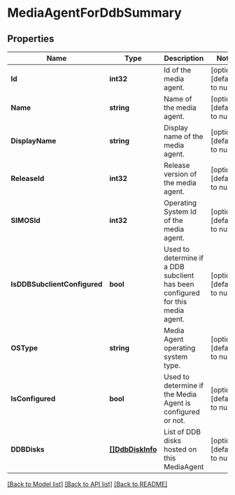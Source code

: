# MediaAgentForDdbSummary

## Properties
Name | Type | Description | Notes
------------ | ------------- | ------------- | -------------
**Id** | **int32** | Id of the media agent. | [optional] [default to null]
**Name** | **string** | Name of the media agent. | [optional] [default to null]
**DisplayName** | **string** | Display name of the media agent. | [optional] [default to null]
**ReleaseId** | **int32** | Release version of the media agent. | [optional] [default to null]
**SIMOSId** | **int32** | Operating System Id of the media agent. | [optional] [default to null]
**IsDDBSubclientConfigured** | **bool** | Used to determine if a DDB subclient has been configured for this media agent. | [optional] [default to null]
**OSType** | **string** | Media Agent operating system type. | [optional] [default to null]
**IsConfigured** | **bool** | Used to determine if the Media Agent is configured or not. | [optional] [default to null]
**DDBDisks** | [**[]DdbDiskInfo**](DDBDiskInfo.md) | List of DDB disks hosted on this MediaAgent | [optional] [default to null]

[[Back to Model list]](../README.md#documentation-for-models) [[Back to API list]](../README.md#documentation-for-api-endpoints) [[Back to README]](../README.md)

